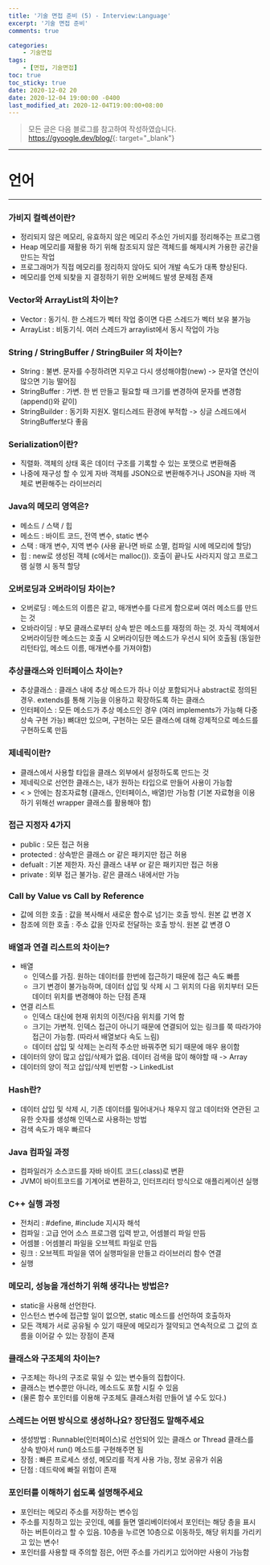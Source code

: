 ```yaml
---
title: '기술 면접 준비 (5) - Interview:Language'
excerpt: '기술 면접 준비'
comments: true

categories:
    - 기술면접
tags:
    - [면접, 기술면접]
toc: true
toc_sticky: true
date: 2020-12-02 20
date: 2020-12-04 19:00:00 -0400
last_modified_at: 2020-12-04T19:00:00+08:00
---
```


> 모든 글은 다음 블로그를 참고하여 작성하였습니다.<br> <https://gyoogle.dev/blog/>{: target="\_blank"}

<hr>

# 언어

<hr>

### 가비지 컬렉션이란?

-   정리되지 않은 메모리, 유효하지 않은 메모리 주소인 가비지를 정리해주는 프로그램
-   Heap 메모리를 재활용 하기 위해 참조되지 않은 객체드를 해제시켜 가용한 공간을 만드는 작업
-   프로그래머가 직접 메모리를 정리하지 않아도 되어 개발 속도가 대폭 향상된다.
-   메모리를 언제 되찾을 지 결정하기 위한 오버헤드 발생 문제점 존재

### Vector와 ArrayList의 차이는?

-   Vector : 동기식. 한 스레드가 벡터 작업 중이면 다른 스레드가 벡터 보유 불가능
-   ArrayList : 비동기식. 여러 스레드가 arraylist에서 동시 작업이 가능

### String / StringBuffer / StringBuiler 의 차이는?

-   String : 불변. 문자를 수정하려면 지우고 다시 생성해야함(new) -> 문자열 연산이 많으면 기능 떨어짐
-   StringBuffer : 가변. 한 번 만들고 필요할 때 크기를 변경하여 문자를 변경함 (append()와 같이)
-   StringBuilder : 동기화 지원X. 멀티스레드 환경에 부적합 -> 싱글 스레드에서 StringBuffer보다 좋음

### Serialization이란?

-   직렬화. 객체의 상태 혹은 데이터 구조를 기록할 수 있는 포맷으로 변환해줌
-   나중에 재구성 할 수 있게 자바 객체를 JSON으로 변환해주거나 JSON을 자바 객체로 변환해주는 라이브러리

### Java의 메모리 영역은?

-   메소드 / 스택 / 힙
-   메소드 : 바이트 코드, 전역 변수, static 변수
-   스택 : 매개 변수, 지역 변수 (사용 끝나면 바로 소멸, 컴파일 시에 메모리에 할당)
-   힙 : new로 생성된 객체 (c에서는 malloc()). 호출이 끝나도 사라지지 않고 프로그램 실행 시 동적 할당

### 오버로딩과 오버라이딩 차이는?

-   오버로딩 : 메소드의 이름은 같고, 매개변수를 다르게 함으로써 여러 메소드를 만드는 것
-   오바라이딩 : 부모 클래스로부터 상속 받은 메소드를 재정의 하는 것. 자식 객체에서 오버라이딩한 메소드는 호출 시 오버라이딩한 메소드가 우선시 되어 호출됨 (동일한 리턴타입, 메소드 이름, 매개변수를 가져야함)

### 추상클래스와 인터페이스 차이는?

-   추상클래스 : 클래스 내에 추상 메소드가 하나 이상 포함되거나 abstract로 정의된 경우. extends를 통해 기능을 이용하고 확장하도록 하는 클래스
-   인터페이스 : 모든 메소드가 추상 메소드인 경우 (여러 implements가 가능해 다중 상속 구현 가능) 뼈대만 있으며, 구현하는 모든 클래스에 대해 강제적으로 메소드를 구현하도록 만듬

### 제네릭이란?

-   클래스에서 사용할 타입을 클래스 외부에서 설정하도록 만드는 것
-   제네릭으로 선언한 클래스는, 내가 원하는 타입으로 만들어 사용이 가능함
-   < > 안에는 참조자료형 (클래스, 인터페이스, 배열)만 가능함
    (기본 자료형을 이용하기 위해선 wrapper 클래스를 활용해야 함)

### 접근 지정자 4가지

-   public : 모든 접근 허용
-   protected : 상속받은 클래스 or 같은 패키지만 접근 허용
-   defualt : 기본 제한자. 자신 클래스 내부 or 같은 패키지만 접근 허용
-   private : 외부 접근 불가능. 같은 클래스 내에서만 가능

### Call by Value vs Call by Reference

-   값에 의한 호출 : 값을 복사해서 새로운 함수로 넘기는 호출 방식. 원본 값 변경 X
-   참조에 의한 호출 : 주소 값을 인자로 전달하는 호출 방식. 원본 값 변경 O

### 배열과 연결 리스트의 차이는?

-   배열
    -   인덱스를 가짐. 원하는 데이터를 한번에 접근하기 때문에 접근 속도 빠름
    -   크기 변경이 불가능하며, 데이터 삽입 및 삭제 시 그 위치의 다음 위치부터 모든 데이터 위치를 변경해야 하는 단점 존재
-   연결 리스트
    -   인덱스 대신에 현재 위치의 이전/다음 위치를 기억 함
    -   크기는 가변적. 인덱스 접근이 아니기 때문에 연결되어 있는 링크를 쭉 따라가야 접근이 가능함. (따라서 배열보다 속도 느림)
    -   데이터 삽입 및 삭제는 논리적 주소만 바꿔주면 되기 때문에 매우 용이함
-   데이터의 양이 많고 삽입/삭제가 없음. 데이터 검색을 많이 해야할 때 -> Array
-   데이터의 양이 적고 삽입/삭제 빈번함 -> LinkedList

### Hash란?

-   데이터 삽입 및 삭제 시, 기존 데이터를 밀어내거나 채우지 않고 데이터와 연관된 고유한 숫자를 생성해 인덱스로 사용하는 방법
-   검색 속도가 매우 빠르다

### Java 컴파일 과정

-   컴파일러가 소스코드를 자바 바이트 코드(.class)로 변환
-   JVM이 바이트코드를 기계어로 변환하고, 인터프리터 방식으로 애플리케이션 실행

### C++ 실행 과정

-   전처리 : #define, #include 지시자 해석
-   컴파일 : 고급 언어 소스 프로그램 입력 받고, 어셈블리 파일 만듬
-   어셈블 : 어셈블리 파일을 오브젝트 파일로 만듬
-   링크 : 오브젝트 파일을 엮어 실행파일을 만들고 라이브러리 함수 연결
-   실행

### 메모리, 성능을 개선하기 위해 생각나는 방법은?

-   static을 사용해 선언한다.
-   인스턴스 변수에 접근할 일이 없으면, static 메소드를 선언하여 호출하자
-   모든 객체가 서로 공유될 수 있기 때문에 메모리가 절약되고 연속적으로 그 값의 흐름을 이어갈 수 있는 장점이 존재

### 클래스와 구조체의 차이는?

-   구조체는 하나의 구조로 묶일 수 있는 변수들의 집합이다.
-   클래스는 변수뿐만 아니라, 메소드도 포함 시킬 수 있음
-   (물론 함수 포인터를 이용해 구조체도 클래스처럼 만들어 낼 수도 있다.)

### 스레드는 어떤 방식으로 생성하나요? 장단점도 말해주세요

-   생성방법 : Runnable(인터페이스)로 선언되어 있는 클래스 or Thread 클래스를 상속 받아서 run() 메소드를 구현해주면 됨
-   장점 : 빠른 프로세스 생성, 메모리를 적게 사용 가능, 정보 공유가 쉬움
-   단점 : 데드락에 빠질 위험이 존재

### 포인터를 이해하기 쉽도록 설명해주세요

-   포인터는 메모리 주소를 저장하는 변수임
-   주소를 지칭하고 있는 곳인데, 예를 들면 엘리베이터에서 포인터는 해당 층을 표시하는 버튼이라고 할 수 있음. 10층을 누르면 10층으로 이동하듯, 해당 위치를 가리키고 있는 변수!
-   포인터를 사용할 때 주의할 점은, 어떤 주소를 가리키고 있어야만 사용이 가능함
